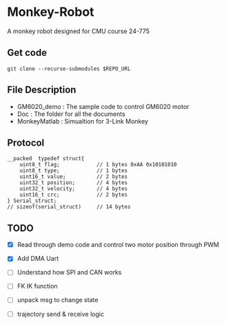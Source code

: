 # Monkey-Robot

A monkey robot designed for CMU course 24-775

## Get code

```
git clone --recurse-submodules $REPO_URL
```

## File Description

- GM6020_demo 	: The sample code to control GM6020 motor
- Doc			: The folder for all the documents
- MonkeyMatlab	: Simualtion for 3-Link Monkey

## Protocol

```
__packed  typedef struct{
	uint8_t flag;            // 1 bytes 0xAA 0x10101010
	uint8_t type;            // 1 bytes
	uint16_t value;          // 2 bytes
	uint32_t position;       // 4 bytes
	uint32_t velocity;       // 4 bytes
	uint16_t crc;			 // 2 bytes
} Serial_struct;
// sizeof(serial_struct)     // 14 bytes
```

## TODO

 - [x] Read through demo code and control two motor  position through PWM
 - [x] Add DMA Uart
 - [ ] Understand how SPI and CAN works
 - [ ] FK IK function
 - [ ] unpack msg to change state
 - [ ] trajectory send & receive logic

